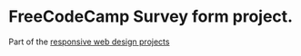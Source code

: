 # FreeCodeCamp Survey form project.

Part of the [responsive web design projects](https://www.freecodecamp.org/learn/responsive-web-design/#responsive-web-design-projects)

